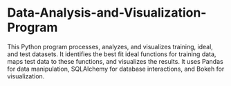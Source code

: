 # Data-Analysis-and-Visualization-Program
This Python program processes, analyzes, and visualizes training, ideal, and test datasets. It identifies the best fit ideal functions for training data, maps test data to these functions, and visualizes the results. It uses Pandas for data manipulation, SQLAlchemy for database interactions, and Bokeh for visualization.
